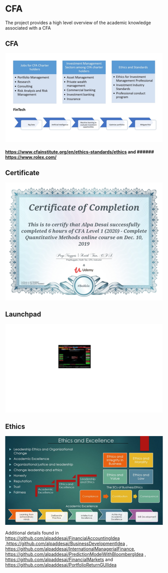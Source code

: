 # CFA

The project provides a high level overview of the academic knowledge associated with a CFA

## CFA
![image](CFA.jpg)
#### https://www.cfainstitute.org/en/ethics-standards/ethics  and ###### https://www.rolex.com/

## Certificate
![image](QuantitativeMethods.jpg)

## Launchpad
![image](image_Launchpad.png)

## Ethics
![image](Ethics.jpg)

Additional details found in https://github.com/alpaddesai/FinancialAccountingIdea ,https://github.com/alpaddesai/BusinessDevelopmentIdea , https://github.com/alpaddesai/InternationalManagerialFinance, https://github.com/alpaddesai/PredictionModelWithBloombergIdea , https://github.com/alpaddesai/FinancialMarkets and https://github.com/alpaddesai/PortfolioReturnGUIIdea 
